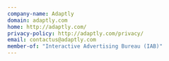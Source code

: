 ```yaml
---
company-name: Adaptly
domain: adaptly.com
home: http://adaptly.com/
privacy-policy: http://adaptly.com/privacy/
email: contactus@adaptly.com
member-of: "Interactive Advertising Bureau (IAB)"
---
```




